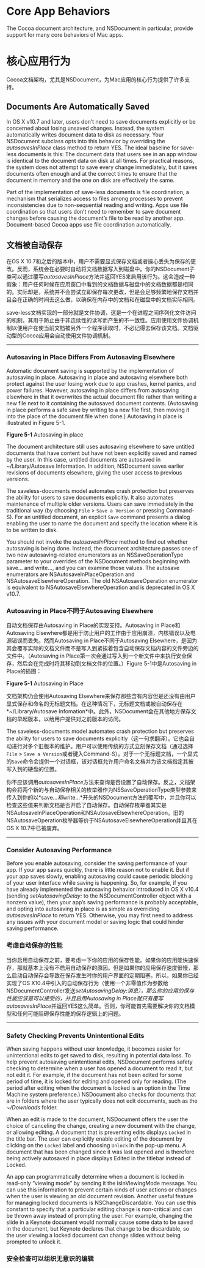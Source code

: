 # Core App Behaviors

The Cocoa document architecture, and NSDocument in particular, provide support for many core behaviors of Mac apps.

# 核心应用行为
Cocoa文档架构，尤其是NSDocument，为Mac应用的核心行为提供了许多支持。



## Documents Are Automatically Saved

In OS X v10.7 and later, users don’t need to save documents explicitly or be concerned about losing unsaved changes. Instead, the system automatically writes document data to disk as necessary. Your NSDocument subclass opts into this behavior by overriding the *autosavesInPlace* class method to return YES. The ideal baseline for save-less documents is this: The document data that users see in an app window is identical to the document data on disk at all times. For practical reasons, the system does not attempt to save every change immediately, but it saves documents often enough and at the correct times to ensure that the document in memory and the one on disk are effectively the same.

Part of the implementation of save-less documents is file coordination, a mechanism that serializes access to files among processes to prevent inconsistencies due to non-sequential reading and writing. Apps use file coordination so that users don’t need to remember to save document changes before causing the document’s file to be read by another app. Document-based Cocoa apps use file coordination automatically.

## 文档被自动保存

在OS X 10.7和之后的版本中，用户不需要显式保存文档或者操心丢失为保存的更改。反而，系统会在必要时自动将文档数据写入到磁盘中。你的NSDocument子类可以通过覆写*autosavesInPlace*方法并返回YES来启用该行为。这会造成一种假象：用户任何时候在应用窗口中看到的文档数据与磁盘中的文档数据都是相同的。实际却是，系统并不会尝试立即保存每次更改，但是会足够频繁地保存文档并且会在正确的时间去这么做，以确保在内存中的文档和在磁盘中的文档实际相同。

save-less文档实现的一部分就是文件协调，这是一个在进程之间序列化文件访问的机制，其用于防止由于非连续性的读写而产生的不一致性。应用使用文件协调机制以便用户在使当前文档被另外一个程序读取时，不必记得去保存该文档。文档驱动型的Cocoa应用会自动使用文件协调机制。

---

### Autosaving in Place Differs From Autosaving Elsewhere
Automatic document saving is supported by the implementation of autosaving in place. Autosaving in place and autosaving elsewhere both protect against the user losing work due to app crashes, kernel panics, and power failures. However, autosaving in place differs from autosaving elsewhere in that it overwrites the actual document file rather than writing a new file next to it containing the autosaved document contents. (Autosaving in place performs a safe save by writing to a new file first, then moving it into the place of the document file when done.) Autosaving in place is illustrated in Figure 5-1.

**Figure 5-1**  Autosaving in place

The document architecture still uses autosaving elsewhere to save untitled documents that have content but have not been explicitly saved and named by the user. In this case, untitled documents are autosaved in ~/Library/Autosave Information. In addition, NSDocument saves earlier revisions of documents elsewhere, giving the user access to previous versions.

The saveless-documents model automates crash protection but preserves the ability for users to save documents explicitly. It also automates maintenance of multiple older versions. Users can save immediately in the traditional way (by choosing `File` > `Save a Version` or pressing Command-S). For an untitled document, an explicit `Save` command presents a dialog enabling the user to name the document and specify the location where it is to be written to disk.

You should not invoke the *autosavesInPlace* method to find out whether autosaving is being done. Instead, the document architecture passes one of two new autosaving-related enumerators as an NSSaveOperationType parameter to your overrides of the NSDocument methods beginning with save... and write..., and you can examine those values. The autosave enumerators are NSAutosaveInPlaceOperation and NSAutosaveElsewhereOperation. The old NSAutosaveOperation enumerator is equivalent to NSAutosaveElsewhereOperation and is deprecated in OS X v10.7.

### Autosaving in Place不同于Autosaving Elsewhere
自动文档保存由Autosaving in Place的实现支持。Autosaving in Place和Autosaving Elsewhere都是用于防止用户的工作由于应用崩溃，内核错误以及电源错误而丢失。然而Autosaving in Place不同于Autosaving Elsewhere，是因为其会覆写实际的文档文件而不是写入到紧挨着包含自动保存文档内容的文件旁边的文件中。（Autosaving in Place第一次会通过写入到一个新文件中来执行安全保存，然后会在完成时将其移动到文档文件的位置。）Figure 5-1中是Autosaving in Place的插图：

**Figure 5-1**  Autosaving in Place

文档架构仍会使用Autosaving Elsewhere来保存那些含有内容但是还没有由用户显式保存和命名的无标题文档。在这种情况下，无标题文档或被自动保存在*~/Library/Autosave Infomation*中。此外，NSDocument会在其他地方保存文档的早起版本，以给用户提供对之前版本的访问。

The saveless-documents model automates crash protection but preserves the ability for users to save documents explicitly（这一句求翻译）。它也会自动进行对多个旧版本的维护。用户可以使用传统的方式立刻保存文档（通过选择`File` > `Save a Version`或者键入Command-S）。对于一个无标题文档，一个显式的`Save`命令会提供一个对话框，该对话框允许用户命名文档并为该文档指定其被写入到的硬盘的位置。

你不应该调用*autosavesInPlace*方法来查询是否设置了自动保存。反之，文档架构会将两个新的与自动保存相关的枚举器作为NSSaveOperationType类型参数来传入到你的以*save...*和*write...*开头的NSDocument方法的覆写中，并且你可以检查这些值来判断文档是否开启了自动保存。自动保存枚举器其实是NSAutosaveInPlaceOperation和NSAutosaveElsewhereOperation。旧的NSAutosaveOperation枚举器等价于NSAutosaveElsewhereOperation并且其在OS X 10.7中已被废弃。

---

### Consider Autosaving Performance
Before you enable autosaving, consider the saving performance of your app. If your app saves quickly, there is little reason not to enable it. But if your app saves slowly, enabling autosaving could cause periodic blocking of your user interface while saving is happening. So, for example, if you have already implemented the autosaving behavior introduced in OS X v10.4 (sending *setAutosavingDelay:* to the NSDocumentController object with a nonzero value), then your app’s saving performance is probably acceptable, and opting into autosaving in place is as simple as overriding *autosavesInPlace* to return YES. Otherwise, you may first need to address any issues with your document model or saving logic that could hinder saving performance.

### 考虑自动保存的性能
当你启用自动保存之前，要考虑一下你的应用的保存性能。如果你的应用能快速保存，那就基本上没有不启用自动保存的原因。但是如果你的应用保存速度很慢，那么启动自动保存会导致在保存发生时你的用户界面的定期阻塞。所以，如果你已经实现了OS X10.4中引入的自动保存行为（使用一个非零值作为参数给NSDocumentController发送*setAutosavingDelay:*消息），那么你的应用的保存性能应该是可以接受的，并且启用Autosaving in Place就只有覆写*autosavesInPlace*并返回YES这么简单。否则，你可能首先需要解决你的文档模型和任何可能阻碍保存性能的保存逻辑上的问题。

---

### Safety Checking Prevents Unintentional Edits
When saving happens without user knowledge, it becomes easier for unintentional edits to get saved to disk, resulting in potential data loss. To help prevent autosaving unintentional edits, NSDocument performs safety checking to determine when a user has opened a document to read it, but not edit it. For example, if the document has not been edited for some period of time, it is locked for editing and opened only for reading. (The period after editing when the document is locked is an option in the Time Machine system preference.) NSDocument also checks for documents that are in folders where the user typically does not edit documents, such as the *~/Downloads* folder.

When an edit is made to the document, NSDocument offers the user the choice of canceling the change, creating a new document with the change, or allowing editing. A document that is preventing edits displays `Locked` in the title bar. The user can explicitly enable editing of the document by clicking on the `Locked` label and choosing `Unlock` in the pop-up menu. A document that has been changed since it was last opened and is therefore being actively autosaved in place displays Edited in the titlebar instead of Locked.

An app can programmatically determine when a document is locked in read-only “viewing mode” by sending it the isInViewingMode message. You can use this information to prevent certain kinds of user actions or changes when the user is viewing an old document revision. Another useful feature for managing locked documents is NSChangeDiscardable. You can use this constant to specify that a particular editing change is non-critical and can be thrown away instead of prompting the user. For example, changing the slide in a Keynote document would normally cause some data to be saved in the document, but Keynote declares that change to be discardable, so the user viewing a locked document can change slides without being prompted to unlock it.

### 安全检查可以组织无意识的编辑








 
